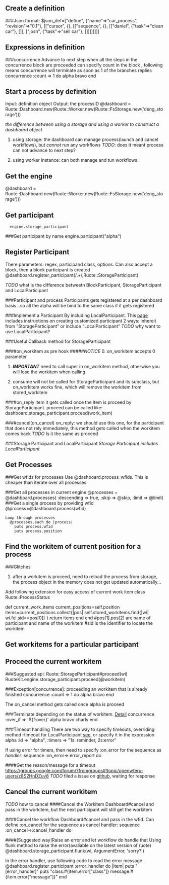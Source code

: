 
Create a definition
-------------------
###Json format:
  $json_def=["define", {"name"=>"car_process", "revision"=>"0.1"}, [["cursor", {}, [["sequence", {}, [["daniel", {"task"=>"clean car"}, []], ["josh", {"task"=>"sell car"}, []]]]]]]]

Expressions in definition
-------------------------
###concurrence
Advance to next step when all the steps in the concurrence block are proceeded
can specify count in the block , following means concurrence will terminate as soon as 1 of the branches replies
  concurrence :count => 1 do
    alpha
    bravo
  end

Start a process by definition
--------------------------------

  Input: definition object
  Output: the processID
  @dashboard = Ruote::Dashboard.new(Ruote::Worker.new(Ruote::FsStorage.new('deng\_storage')))

*the difference between using a storage and using a worker to construct a dashboard object*
1. using storage: the dashboard can manage process(launch and cancel workflows), but *cannot* run any workflows
*TODO*: does it meant process can not advance to next step?

2. using worker instance: can both manage and tun workflows.


Get the engine
--------------
  @dashboard = Ruote::Dashboard.new(Ruote::Worker.new(Ruote::FsStorage.new('deng\_storage')))

Get participant
---------------
      engine.storage_participant
###Get participant by name
      engine.participant("alpha")

Register Participant
--------------------
There parameters: regex, participand class, options. Can also accept a block, then a block participant is created
    @dashboard.register_participant(/.+/,Ruote::StorageParticipant)

*TODO* what is the difference betweetn BlockParticipant, StorageParticipant and LocalParticipant

###Participant and process
Participants gets registered at a per dashboard basis...so all the alpha will be bind to the same class if it gets registered

###Implement a Participant
By including LocalParticipant. This [page](http://ruote.rubyforge.org/implementing_participants.html) includes instructions on creating customized participant
2 ways: inhereit from "StorageParticipant" or include "LocalParticipant"
*TODO* why want to use LocalParticipant?

###Useful Callback method for StorageParticipant

####on\_workitem as pre hook
#####*NOTICE* 
0. on\_workitem accepts 0 parameter
  

1. ***IMPORTANT*** need to call super in on\_workitem method, otherwise you will lose the workitem when calling 

2. consume will not be called for StorageParticipant and its subclass, but on\_workitem works fine, which will remove the workitem from stored\_workitem
  
####on\_reply item
it gets called once the item is proceed by StorageParticipant. proceed can be called like:
  dashboard.storage\_participant.proceed(work\_item)

####cancel(on\_cancel)
on\_reply: we should use this one, for the participant that does not rely immediately, this method gets called when the workitem comes back
*TODO* Is it the same as proceed

###Storage Participant and LocalParticipant
*Storage Participant includes LocalParticipant*



Get Processes
-------------

###Get wfids for processes
Use @dashboard.process\_wfids. This is cheaper than iterate over all processes

###Get all processes in current engine
    @processes = @dashboard.processes(
      :descending => true, :skip => @skip, :limit => @limit)
###Get a single process by providing wfid
    @process=@dashboard.process(wfid)

    Loop through processes
      @processes.each do |process|
        puts process.wfid
        puts process.position

Find the workitem of current position for a process
---------------------------------------------------

###Glitches
1. after a workitem is proceed, need to reload the process from storage, the process object in the memory does not get updated automatically...

Add following extension for easy access of current work item
class Ruote::ProcessStatus

  def current\_work\_items
    current_positions=self.position
    items=current_positions.collect{|pos|
           self.stored_workitems.find{|wi|
             wi.fei.sid==pos[0]}
        }
    return items
  end
end
    #pos[1],pos[2] are name of participant and name of the workitem
    #sid is the identifier to locate the workitem

Get workitems for a particular participant
-----------------------------------------

Proceed the current workitem
----------------------------

###Suggested api: Ruote::StorageParticipant#proceed(wi)
      RuoteKit.engine.storage_participant.proceed(@workitem)

###Exception[concurrence]: proceeding an workitem that is already finished
  concurrence :count => 1 do
    alpha
    bravo
  end

The on\_cancel method gets called once alpha is proceed

###Terminate depending on the status of workitem. [Detail](http://ruote.rubyforge.org/exp/concurrence.html)
    concurrence :over_if => '${f:over}'
      alpha
      bravo
      charly
    end

###Timeout handling
There are two way to specify timeouts, overriding method rtimeout  for LocalParticipant [see](http://ruote.rubyforge.org/implementing_participants.html), or specify it in the expression
      alpha :id => "alpha", :timers => "1s: reminder, 2s:error"

If using error for timers, then need to specify :on\_error for the sequence as *handler*:
      sequence :on_error=>:error_report do

####Get the reason/message for a timeout
https://groups.google.com/forum/?fromgroups#!topic/openwferu-users/z8S2HnDZuv8
*TODO* filed a issue on [github](https://github.com/jmettraux/ruote/issues/50), waiting for response


Cancel the current workitem
---------------------------
*TODO* how to cancel
####Cancel the Workitem
Dashboard#cancel and pass in the workitem, but the next participant will still get the workitem

####Cancel the workflow
Dashboard#cancel and pass in the wfid. Can define :on\_cancel for the sequence as cancel handler:
      sequence :on_cancel=>:cancel_handler do

####[Suggested way]Raise an error and let workflow do handle that
Using flunk method to raise the error(avaliable on the latest version of ruote)
    @dashboard.storage_participant.flunk(wi, ArgumentError, 'sorry?')

In the error handler, use following code to read the error message
    @dashboard.register_participant :error_handler do |item|
      puts "[error_handler]"
      puts "class:#{item.error["class"]} message:#{item.error["message"]}"
    end
